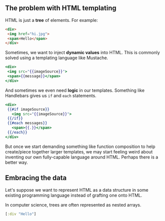 ## The problem with HTML templating

HTML is just a __tree__ of elements. For example:

```html
<div>
 <img href="hi.jpg">
 <span>Hello</span>
</div>
```

Sometimes, we want to inject __dynamic values__ into HTML.  This is commonly solved using a templating language like Mustache.

```mustache
<div>
 <img src="{{imageSource}}">
 <span>{{message}}</span>
</div>
```

And sometimes we even need __logic__ in our templates.  Something like Handlebars gives us `if` and `each` statements.

```handlebars
<div>
 {{#if imageSource}}
   <img src="{{imageSource}}">
 {{/if}}
 {{#each messages}}
   <span>{{.}}</span>
 {{/each}}
</div>
```

But once we start demanding something like function composition to help create/piece together larger templates, we may start feeling weird about inventing our own fully-capable language around HTML.  Perhaps there is a better way.

## Embracing the data

Let's suppose we want to represent HTML as a data structure in some existing programming language instead of grafting one onto HTML.

In computer science, trees are often represented as nested arrays.

```clojure
[:div "Hello"]
```